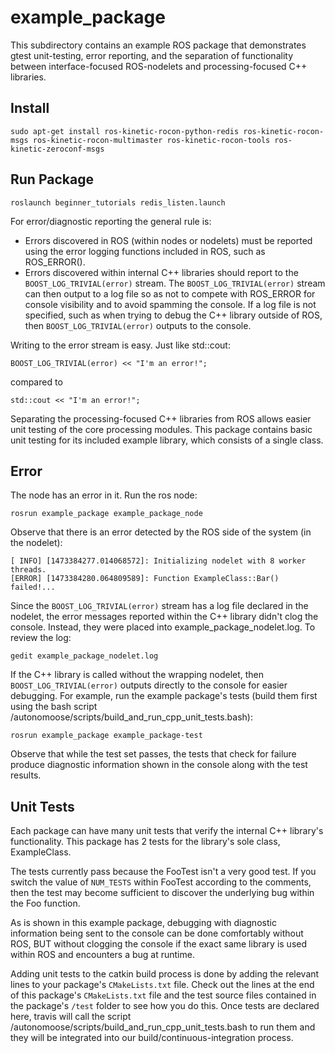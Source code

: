 # example_package

This subdirectory contains an example ROS package that demonstrates gtest unit-testing, error reporting, and the separation of functionality between interface-focused ROS-nodelets and processing-focused C++ libraries.

## Install

    sudo apt-get install ros-kinetic-rocon-python-redis ros-kinetic-rocon-msgs ros-kinetic-rocon-multimaster ros-kinetic-rocon-tools ros-kinetic-zeroconf-msgs
    
## Run Package

    roslaunch beginner_tutorials redis_listen.launch

For error/diagnostic reporting the general rule is:
- Errors discovered in ROS (within nodes or nodelets) must be reported using the error logging functions included in ROS, such as ROS_ERROR().
- Errors discovered within internal C++ libraries should report to the ``BOOST_LOG_TRIVIAL(error)`` stream.
The ``BOOST_LOG_TRIVIAL(error)`` stream can then output to a log file so as not to compete with ROS_ERROR for console visibility and to avoid spamming the console.
If a log file is not specified, such as when trying to debug the C++ library outside of ROS, then ``BOOST_LOG_TRIVIAL(error)`` outputs to the console.

Writing to the error stream is easy. Just like std::cout: 

    BOOST_LOG_TRIVIAL(error) << "I'm an error!";
compared to  

    std::cout << "I'm an error!";

Separating the processing-focused C++ libraries from ROS allows easier unit testing of the core processing modules. This package contains basic unit testing for its included example library, which consists of a single class.

## Error
The node has an error in it.
Run the ros node:  

    rosrun example_package example_package_node

Observe that there is an error detected by the ROS side of the system (in the nodelet): 

    [ INFO] [1473384277.014068572]: Initializing nodelet with 8 worker threads. 
    [ERROR] [1473384280.064809589]: Function ExampleClass::Bar() failed!...

Since the ``BOOST_LOG_TRIVIAL(error)`` stream has a log file declared in the nodelet, the error messages reported within the C++ library didn't clog the console. Instead, they were placed into example_package_nodelet.log. To review the log:

    gedit example_package_nodelet.log

If the C++ library is called without the wrapping nodelet, then ``BOOST_LOG_TRIVIAL(error)`` outputs directly to the console for easier debugging. For example, run the example package's tests (build them first using the bash script /autonomoose/scripts/build_and_run_cpp_unit_tests.bash):

    rosrun example_package example_package-test

Observe that while the test set passes, the tests that check for failure produce diagnostic information shown in the console along with the test results.

## Unit Tests
Each package can have many unit tests that verify the internal C++ library's functionality. This package has 2 tests for the library's sole class, ExampleClass.  

The tests currently pass because the FooTest isn't a very good test. If you switch the value of ``NUM_TESTS`` within FooTest according to the comments, then the test may become sufficient to discover the underlying bug within the Foo function.

As is shown in this example package, debugging with diagnostic information being sent to the console can be done comfortably without ROS, BUT without clogging the console if the exact same library is used within ROS and encounters a bug at runtime.

Adding unit tests to the catkin build process is done by adding the relevant lines to your package's ``CMakeLists.txt`` file. Check out the lines at the end of this package's ``CMakeLists.txt`` file and the test source files contained in the package's ``/test`` folder to see how you do this. Once tests are declared here, travis will call the script /autonomoose/scripts/build_and_run_cpp_unit_tests.bash to run them and they will be integrated into our build/continuous-integration process.
